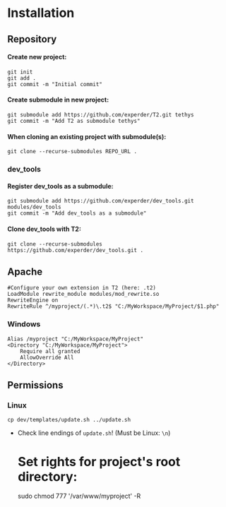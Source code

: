 
Installation
============

Repository
----------

#### Create new project:  
`git init`  
`git add .`  
`git commit -m "Initial commit"`

#### Create submodule in new project:  
`git submodule add https://github.com/experder/T2.git tethys`  
`git commit -m "Add T2 as submodule tethys"`

#### When cloning an existing project with submodule(s):
`git clone --recurse-submodules REPO_URL .`

### dev_tools

#### Register dev_tools as a submodule:
`git submodule add https://github.com/experder/dev_tools.git modules/dev_tools`  
`git commit -m "Add dev_tools as a submodule"`

#### Clone dev_tools with T2:
`git clone --recurse-submodules https://github.com/experder/dev_tools.git .`

Apache
------

    #Configure your own extension in T2 (here: .t2)
    LoadModule rewrite_module modules/mod_rewrite.so
    RewriteEngine on
    RewriteRule ^/myproject/(.*)\.t2$ "C:/MyWorkspace/MyProject/$1.php"

### Windows

    Alias /myproject "C:/MyWorkspace/MyProject"
    <Directory "C:/MyWorkspace/MyProject">
        Require all granted
        AllowOverride All
    </Directory>

Permissions
-----------

### Linux

    cp dev/templates/update.sh ../update.sh
* Check line endings of `update.sh`! (Must be Linux: `\n`)


    # Set rights for project's root directory:
    sudo chmod 777 '/var/www/myproject' -R
